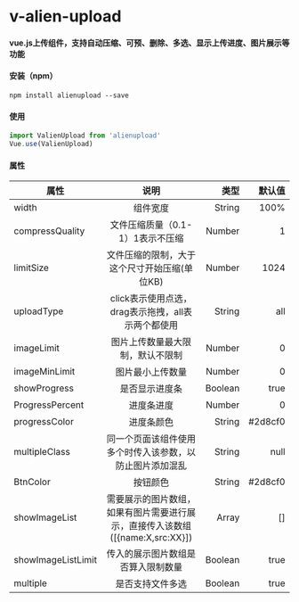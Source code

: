 # v-alien-upload

#### vue.js上传组件，支持自动压缩、可预、删除、多选、显示上传进度、图片展示等功能

#### 安装（npm）
```
npm install alienupload --save
```

#### 使用

```javascript
import ValienUpload from 'alienupload'
Vue.use(ValienUpload)
```

#### 属性

| 属性      |      说明     |  类型 |  默认值 |
|----------|:-------------:|------:|------:|
| width |  组件宽度 | String | 100% |
| compressQuality |    文件压缩质量（0.1-1）1表示不压缩   |   Number | 1 |
| limitSize |文件压缩的限制，大于这个尺寸开始压缩(单位KB)|Number| 1024 |
| uploadType|click表示使用点选，drag表示拖拽，all表示两个都使用| String | all |
| imageLimit | 图片上传数量最大限制，默认不限制 |   Number | 0 |
| imageMinLimit |图片最小上传数量|    Number| 0 |
|showProgress|是否显示进度条| Boolean | true |
| ProgressPercent|进度条进度|  Number | 0 |
|progressColor|进度条颜色|String| #2d8cf0 |
|multipleClass|同一个页面该组件使用多个时传入该参数，以防止图片添加混乱|String| null |
|BtnColor|按钮颜色|String| #2d8cf0 |
|showImageList|需要展示的图片数组，如果有图片需要进行展示，直接传入该数组([{name:X,src:XX}])|Array| [] |
|showImageListLimit|传入的展示图片数组是否算入限制数量|Boolean| true |
|multiple|是否支持文件多选|Boolean| true |

